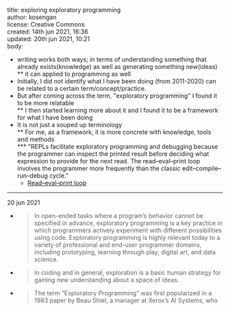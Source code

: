 title: exploring exploratory programming <br>
author: kosengan <br>
license: Creative Commons <br>
created: 14th jun 2021, 16:36 <br>
updated: 20th jun 2021, 10:21 <br>
body:
* writing works both ways; in terms of understanding something that already exists(knowledge) as well as generating something new(ideas)
<br>** it can applied to programming as well
* Initially, I did not identify what I have been doing (from 2011-2020) can be related to a certain term/concept/practice.
* But after coming across the term, "exploratory programming" I found it to be more relatable
<br>** I then started learning more about it and I found it to be a framework for what I have been doing
* It is not just a souped up terminology
<br>** For me, as a framework, it is more concrete with knowledge, tools and methods
<br>*** "REPLs facilitate exploratory programming and debugging because the programmer 
    can inspect the printed result before deciding what expression to provide for the next read. 
    The read–eval–print loop involves the programmer more frequently than the classic edit–compile–run–debug cycle." 
    - <a href="https://en.wikipedia.org/wiki/Read%E2%80%93eval%E2%80%93print_loop">Read–eval–print loop</a>
-----
20 jun 2021
* > In open-ended tasks where a program’s behavior
cannot be specified in advance, exploratory programming is a key
practice in which programmers actively experiment with different possibilities using code. Exploratory programming is highly
relevant today to a variety of professional and end-user programmer domains, including prototyping, learning through play,
digital art, and data science. 
* > In coding and in general, exploration is a basic human strategy
for gaining new understanding about a space of ideas.
* > The term “Exploratory Programming” was first popularized
in a 1983 paper by Beau Shiel, a manager at Xerox’s AI
Systems, who struggled with applying rigid software
development lifecycles of the time to experimental AI code

    -- Mary Beth Kery & Brad A. Myers, <a href="http://www.cs.cmu.edu/~NatProg/papers/p025-kery-vlhcc2017exp-prog.pdf">Exploring Exploratory Programming</a>
